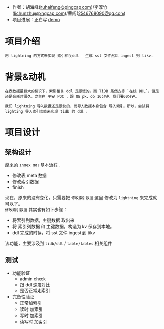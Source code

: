 + 作者：胡海峰(huhaifeng@pingcap.com)/李淳竹(lichunzhu@pingcap.com)/曹闯(2546768090@qq.com)
+ 项目进展：正在写 [demo](git@github.com:hackathon2021index/tidb.git)

# 项目介绍
    用 lightning 的方式来实现 索引相关ddl : 生成 sst 文件然后 ingest 到 tikv.

# 背景&动机
    在表数据量巨大的情况下，索引相关 ddl 是很慢的。而 TiDB 虽然支持 `在线 DDL`，但是还是会耗时很久。之前在 平安 POC ，跟 OB pk，ob 16分钟，我们要60分钟。  

    我们 lightning 导入数据还是很快的，而导入数据本身包含 导入索引。所以，尝试将 lighting 导入索引功能来实现 tidb 的 ddl 。


# 项目设计
## 架构设计

原来的 `index ddl` 基本流程：
+ 修改表 meta 数据
+ 修改索引数据
+ finish

现在，原来的没有变化，只需要把 `修改索引数据` 这里 修改为 `lightning` 来完成就可以了。  
`修改索引数据` 其实也有如下步骤：
+ 将索引列数据，主键数据 取出来
+ 将 索引列数据 和 主键数据，构造为 kv 保存到本地。
+ ddl 完成的时候，将 sst 文件 ingest 到 tikv

该功能，主要涉及到 `tidb/ddl` / `table/tables` 相关组件

## 测试

- 功能验证
  - admin check
  - 跟 ddl 速度对比
  - 是否正常走索引
- 完备性验证
  - 正常加索引
  - 读时 加索引
  - 写时 加索引
  - 读写时 加索引